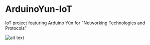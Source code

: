 # ArduinoYun-IoT
IoT project featuring Arduino Yùn for "Networking Technologies and Protocols"


![alt text](https://github.com/[valerionori]/[ArduinoYun-IoT]/blob/[main]/arduinoscheme.png?raw=true)
